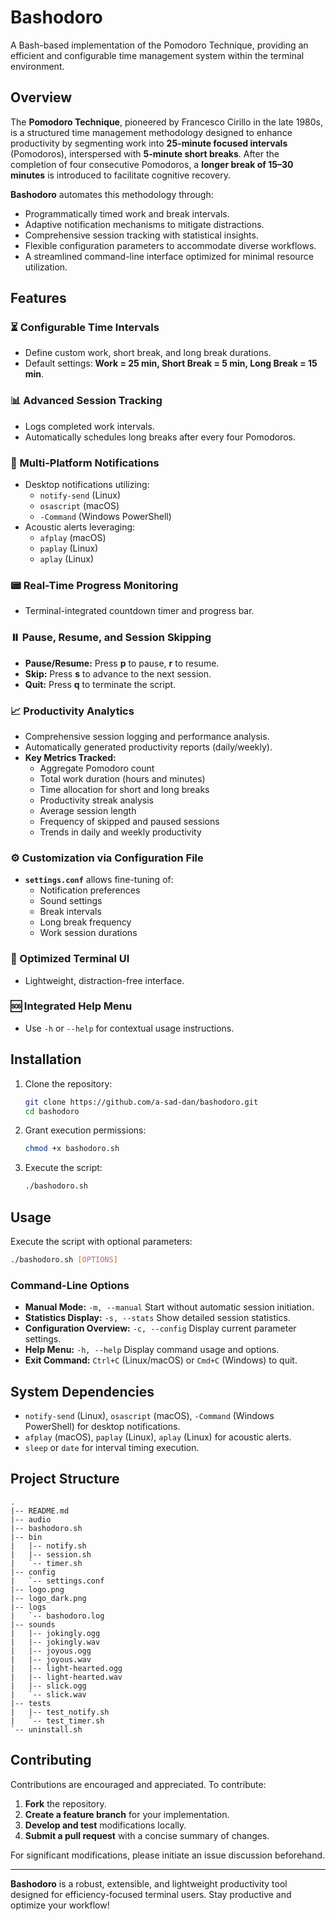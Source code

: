 # Bashodoro

A Bash-based implementation of the Pomodoro Technique, providing an efficient and configurable time management system within the terminal environment.

## Overview

The **Pomodoro Technique**, pioneered by Francesco Cirillo in the late 1980s, is a structured time management methodology designed to enhance productivity by segmenting work into **25-minute focused intervals** (Pomodoros), interspersed with **5-minute short breaks**. After the completion of four consecutive Pomodoros, a **longer break of 15–30 minutes** is introduced to facilitate cognitive recovery.

**Bashodoro** automates this methodology through:

- Programmatically timed work and break intervals.
- Adaptive notification mechanisms to mitigate distractions.
- Comprehensive session tracking with statistical insights.
- Flexible configuration parameters to accommodate diverse workflows.
- A streamlined command-line interface optimized for minimal resource utilization.

## Features

### ⏳ Configurable Time Intervals
- Define custom work, short break, and long break durations.
- Default settings: **Work = 25 min, Short Break = 5 min, Long Break = 15 min**.

### 📊 Advanced Session Tracking
- Logs completed work intervals.
- Automatically schedules long breaks after every four Pomodoros.

### 🔔 Multi-Platform Notifications
- Desktop notifications utilizing:
  - `notify-send` (Linux)
  - `osascript` (macOS)
  - `-Command` (Windows PowerShell)
- Acoustic alerts leveraging:
  - `afplay` (macOS)
  - `paplay` (Linux)
  - `aplay` (Linux)

### 📟 Real-Time Progress Monitoring
- Terminal-integrated countdown timer and progress bar.

### ⏸️ Pause, Resume, and Session Skipping
- **Pause/Resume:** Press **p** to pause, **r** to resume.
- **Skip:** Press **s** to advance to the next session.
- **Quit:** Press **q** to terminate the script.

### 📈 Productivity Analytics
- Comprehensive session logging and performance analysis.
- Automatically generated productivity reports (daily/weekly).
- **Key Metrics Tracked:**
  - Aggregate Pomodoro count
  - Total work duration (hours and minutes)
  - Time allocation for short and long breaks
  - Productivity streak analysis
  - Average session length
  - Frequency of skipped and paused sessions
  - Trends in daily and weekly productivity

### ⚙️ Customization via Configuration File
- **`settings.conf`** allows fine-tuning of:
  - Notification preferences
  - Sound settings
  - Break intervals
  - Long break frequency
  - Work session durations

### 🌙 Optimized Terminal UI
- Lightweight, distraction-free interface.

### 🆘 Integrated Help Menu
- Use `-h` or `--help` for contextual usage instructions.

## Installation

1. Clone the repository:
   ```bash
   git clone https://github.com/a-sad-dan/bashodoro.git
   cd bashodoro
   ```
2. Grant execution permissions:
   ```bash
   chmod +x bashodoro.sh
   ```
3. Execute the script:
   ```bash
   ./bashodoro.sh
   ```

## Usage

Execute the script with optional parameters:

```bash
./bashodoro.sh [OPTIONS]
```

### Command-Line Options

- **Manual Mode:** `-m, --manual` Start without automatic session initiation.
- **Statistics Display:** `-s, --stats` Show detailed session statistics.
- **Configuration Overview:** `-c, --config` Display current parameter settings.
- **Help Menu:** `-h, --help` Display command usage and options.
- **Exit Command:** `Ctrl+C` (Linux/macOS) or `Cmd+C` (Windows) to quit.

## System Dependencies

- `notify-send` (Linux), `osascript` (macOS), `-Command` (Windows PowerShell) for desktop notifications.
- `afplay` (macOS), `paplay` (Linux), `aplay` (Linux) for acoustic alerts.
- `sleep` or `date` for interval timing execution.

## Project Structure

```
.
|-- README.md
|-- audio
|-- bashodoro.sh
|-- bin
|   |-- notify.sh
|   |-- session.sh
|   `-- timer.sh
|-- config
|   `-- settings.conf
|-- logo.png
|-- logo_dark.png
|-- logs
|   `-- bashodoro.log
|-- sounds
|   |-- jokingly.ogg
|   |-- jokingly.wav
|   |-- joyous.ogg
|   |-- joyous.wav
|   |-- light-hearted.ogg
|   |-- light-hearted.wav
|   |-- slick.ogg
|   `-- slick.wav
|-- tests
|   |-- test_notify.sh
|   `-- test_timer.sh
`-- uninstall.sh
```

## Contributing

Contributions are encouraged and appreciated. To contribute:

1. **Fork** the repository.
2. **Create a feature branch** for your implementation.
3. **Develop and test** modifications locally.
4. **Submit a pull request** with a concise summary of changes.

For significant modifications, please initiate an issue discussion beforehand.

---
**Bashodoro** is a robust, extensible, and lightweight productivity tool designed for efficiency-focused terminal users. Stay productive and optimize your workflow!

